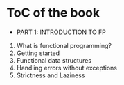 # ToC of the book
* PART 1: INTRODUCTION TO FP
1. What is functional programming?
2. Getting started
3. Functional data structures
4. Handling errors without exceptions
5. Strictness and Laziness
